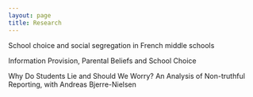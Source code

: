 ```yaml
---
layout: page
title: Research
---
```


School choice and social segregation in French middle schools

Information Provision, Parental Beliefs and School Choice 

Why Do Students Lie and Should We Worry? An Analysis of Non-truthful Reporting, with Andreas Bjerre-Nielsen 

